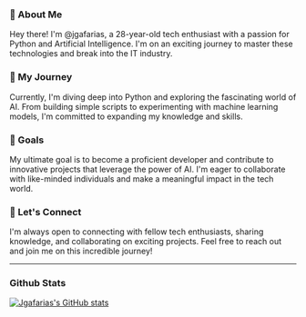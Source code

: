 ### 🌟 About Me

Hey there! I'm @jgafarias, a 28-year-old tech enthusiast with a passion for Python and Artificial Intelligence. I'm on an exciting journey to master these technologies and break into the IT industry.

### 🚀 My Journey

Currently, I'm diving deep into Python and exploring the fascinating world of AI. From building simple scripts to experimenting with machine learning models, I'm committed to expanding my knowledge and skills.

### 🎯 Goals

My ultimate goal is to become a proficient developer and contribute to innovative projects that leverage the power of AI. I'm eager to collaborate with like-minded individuals and make a meaningful impact in the tech world.

### 🌱 Let's Connect

I'm always open to connecting with fellow tech enthusiasts, sharing knowledge, and collaborating on exciting projects. Feel free to reach out and join me on this incredible journey!

---
### Github Stats

[![Jgafarias's GitHub stats](https://github-readme-stats.vercel.app/api?username=jgafarias&theme=github_dark_dimmed)](https://github.com/jgafarias/github-readme-stats)
